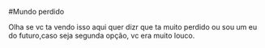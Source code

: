 #Mundo perdido


Olha se vc ta vendo isso aqui quer dizr que ta muito perdido ou sou um eu do futuro,caso seja segunda opção, vc era muito louco. 
